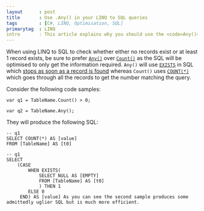 ```yaml
---
layout      : post
title       : Use .Any() in your LINQ to SQL queries
tags        : [C#, LINQ, Optimisation, SQL]
primarytag  : LINQ
intro       : This article explains why you should use the <code>Any()</code> method over <code>Count()</code> in LINQ to SQL.
---
```


When using LINQ to SQL to check whether either no records exist or at least 1 record exists, be sure to prefer [`Any()`][1] over [`Count()`][2] as the SQL will be optimised to only get the information required. `Any()` will use [`EXISTS`][3] in SQL which [stops as soon as a record is found][4] whereas `Count()` uses [`COUNT(*)`][5] which goes through all the records to get the number matching the query.

Consider the following code samples:

<!--prettify lang=csharp-->
    var q1 = TableName.Count() > 0;

    var q2 = TableName.Any();

They will produce the following SQL:

<!--prettify lang=sql-->
    -- q1
    SELECT COUNT(*) AS [value]
    FROM [TableName] AS [t0]

    -- q1
    SELECT
        (CASE
            WHEN EXISTS(
                SELECT NULL AS [EMPTY]
                FROM [TableName] AS [t0]
                ) THEN 1
            ELSE 0
         END) AS [value] As you can see the second sample produces some admittedly uglier SQL but is much more efficient.

[1]: http://msdn.microsoft.com/en-AU/library/bb337697.aspx
[2]: http://msdn.microsoft.com/en-us/library/bb338038.aspx
[3]: http://msdn.microsoft.com/en-us/library/ms188336.aspx
[4]: http://stackoverflow.com/a/2065403/1156119
[5]: http://msdn.microsoft.com/en-us/library/ms175997.aspx
